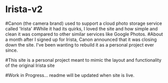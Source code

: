 # Irista-v2

#Canon (the camera brand) used to support a cloud photo storage service called 'Irista'
#While it had its quirks, I loved the site and how simple and clean it was compared to other similar services like Google Photos.
#About a month after I signed up for Irista, Canon announced that it was closing down the site.  I've been wanting to rebuild it as a personal project ever since.

#This site is a personal project meant to mimic the layout and functionality of the original Irista site

#Work in Progress... readme will be updated when site is live. 
